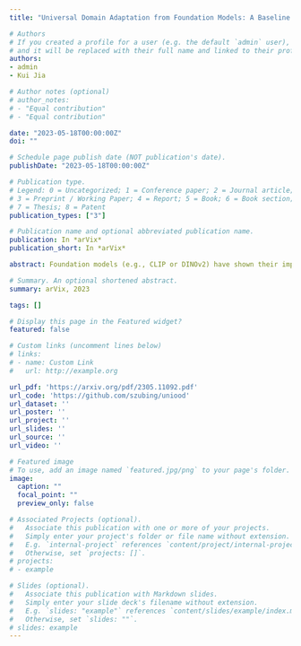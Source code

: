```yaml
---
title: "Universal Domain Adaptation from Foundation Models: A Baseline Study"

# Authors
# If you created a profile for a user (e.g. the default `admin` user), write the username (folder name) here 
# and it will be replaced with their full name and linked to their profile.
authors:
- admin
- Kui Jia

# Author notes (optional)
# author_notes:
# - "Equal contribution"
# - "Equal contribution"

date: "2023-05-18T00:00:00Z"
doi: ""

# Schedule page publish date (NOT publication's date).
publishDate: "2023-05-18T00:00:00Z"

# Publication type.
# Legend: 0 = Uncategorized; 1 = Conference paper; 2 = Journal article;
# 3 = Preprint / Working Paper; 4 = Report; 5 = Book; 6 = Book section;
# 7 = Thesis; 8 = Patent
publication_types: ["3"]

# Publication name and optional abbreviated publication name.
publication: In *arVix*
publication_short: In *arVix*

abstract: Foundation models (e.g., CLIP or DINOv2) have shown their impressive learning and transfer capabilities in a wide range of visual tasks, by training on a large corpus of data and adapting to specific downstream tasks. It is, however, interesting that foundation models have not been fully explored for universal domain adaptation (UniDA), which is to learn models using labeled data in a source domain and unlabeled data in a target one, such that the learned models can successfully adapt to the target data. In this paper, we make comprehensive empirical studies of state-of-the-art UniDA methods using foundation models. We first observe that, unlike fine-tuning from ImageNet pre-trained models, as previous methods do, fine-tuning from foundation models yields significantly poorer results, sometimes even worse than training from scratch. While freezing the backbones, we demonstrate that although the foundation models greatly improve the performance of the baseline method that trains the models on the source data alone, existing UniDA methods generally fail to improve over the baseline. This suggests that new research efforts are very necessary for UniDA using foundation models. Based on these findings, we introduce \textit{CLIP distillation}, a parameter-free method specifically designed to distill target knowledge from CLIP models. The core of our \textit{CLIP distillation} lies in a self-calibration technique for automatic temperature scaling, a feature that significantly enhances the baseline's out-class detection capability. Although simple, our method outperforms previous approaches in most benchmark tasks, excelling in evaluation metrics including H-score/H$^3$-score and the newly proposed universal classification rate (UCR) metric. We hope that our investigation and the proposed simple framework can serve as a strong baseline to facilitate future studies in this field.

# Summary. An optional shortened abstract.
summary: arVix, 2023

tags: []

# Display this page in the Featured widget?
featured: false

# Custom links (uncomment lines below)
# links:
# - name: Custom Link
#   url: http://example.org

url_pdf: 'https://arxiv.org/pdf/2305.11092.pdf'
url_code: 'https://github.com/szubing/uniood'
url_dataset: ''
url_poster: ''
url_project: ''
url_slides: ''
url_source: ''
url_video: ''

# Featured image
# To use, add an image named `featured.jpg/png` to your page's folder. 
image:
  caption: ""
  focal_point: ""
  preview_only: false

# Associated Projects (optional).
#   Associate this publication with one or more of your projects.
#   Simply enter your project's folder or file name without extension.
#   E.g. `internal-project` references `content/project/internal-project/index.md`.
#   Otherwise, set `projects: []`.
# projects:
# - example

# Slides (optional).
#   Associate this publication with Markdown slides.
#   Simply enter your slide deck's filename without extension.
#   E.g. `slides: "example"` references `content/slides/example/index.md`.
#   Otherwise, set `slides: ""`.
# slides: example
---
```


